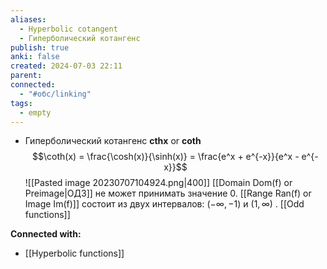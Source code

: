 ```yaml
---
aliases:
  - Hyperbolic cotangent
  - Гиперболический котангенс
publish: true
anki: false
created: 2024-07-03 22:11
parent: 
connected:
  - "#обс/linking"
tags:
  - empty
---
```




- Гиперболический котангенс **cthx** or **coth** 
  $$\coth(x) = \frac{\cosh(x)}{\sinh(x)} = \frac{e^x + e^{-x}}{e^x - e^{-x}}$$
  ![[Pasted image 20230707104924.png|400]]
   [[Domain Dom(f) or Preimage|ОДЗ]] не может принимать значение 0. [[Range Ran(f) or Image Im(f)]] состоит из двух интервалов: $(-\infty, -1)$  и  $(1, \infty)$ . [[Odd functions]]





**Connected with:**
- [[Hyperbolic functions]]

